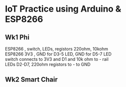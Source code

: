 # IoT Practice using Arduino & ESP8266

## Wk1 Phi 
ESP8266 , switch, LEDs, registors 220ohm, 10kohm \
ESP8266 3V3 , GND for D3-5 LED,   GND for D5-7 LED \
switch connects to 3V3 and  D1 and 10k ohm to - rail \
LEDs D2-D7, 220ohm registors to - to GND 

## Wk2 Smart Chair
